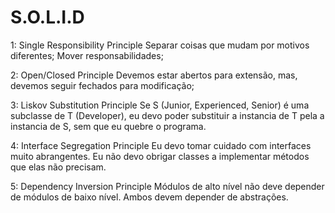 # S.O.L.I.D

1: Single Responsibility Principle
    Separar coisas que mudam por motivos diferentes;
    Mover responsabilidades;

2: Open/Closed Principle
    Devemos estar abertos para extensão, mas, devemos seguir fechados para modificação;

3: Liskov Substitution Principle
    Se S (Junior, Experienced, Senior) é uma subclasse de T (Developer), eu devo poder substituir a instancia de T
    pela a instancia de S, sem que eu quebre o programa.
 
4: Interface Segregation Principle
    Eu devo tomar cuidado com interfaces muito abrangentes. Eu não devo obrigar classes a implementar métodos que elas não precisam.

5: Dependency Inversion Principle
    Módulos de alto nível não deve depender de módulos de baixo nível.
    Ambos devem depender de abstrações.